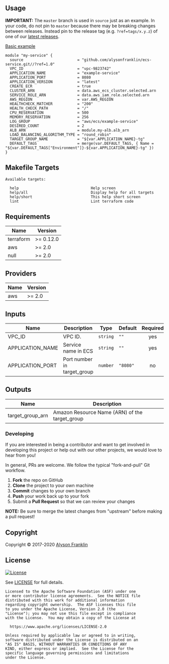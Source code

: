 ## Usage


**IMPORTANT:** The `master` branch is used in `source` just as an example. In your code, do not pin to `master` because there may be breaking changes between releases.
Instead pin to the release tag (e.g. `?ref=tags/x.y.z`) of one of our [latest releases](https://github.com/alysonfranklin/ecs-service/releases).



[Basic example](examples/basic)

```hcl
module "my-service" {
  source                        = "github.com/alysonfranklin/ecs-service.git//?ref=1.0"
  VPC_ID                        = "vpc-9823742"
  APPLICATION_NAME              = "example-service"
  APPLICATION_PORT              = 8080
  APPLICATION_VERSION           = "latest"
  CREATE_ECR                    = true
  CLUSTER_ARN                   = data.aws_ecs_cluster.selected.arn
  SERVICE_ROLE_ARN              = data.aws_iam_role.selected.arn
  AWS_REGION                    = var.AWS_REGION
  HEALTHCHECK_MATCHER           = "200"
  HEALTH_CHECK_PATH             = "/"
  CPU_RESERVATION               = 500
  MEMORY_RESERVATION            = 256
  LOG_GROUP                     = "aws/ecs/example-service"
  DESIRED_COUNT                 = 2
  ALB_ARN                       = module.my-alb.alb_arn
  LOAD_BALANCING_ALGORITHM_TYPE = "round_robin"
  TARGET_GROUP_NAME             = "${var.APPLICATION_NAME}-tg"
  DEFAULT_TAGS                  = merge(var.DEFAULT_TAGS, { Name = "${var.DEFAULT_TAGS["Environment"]}-${var.APPLICATION_NAME}-tg" })
}
```


<!-- markdownlint-disable -->
## Makefile Targets
```text
Available targets:

  help                                Help screen
  help/all                            Display help for all targets
  help/short                          This help short screen
  lint                                Lint terraform code

```
<!-- markdownlint-restore -->
<!-- markdownlint-disable -->
## Requirements

| Name | Version |
|------|---------|
| terraform | >= 0.12.0 |
| aws | >= 2.0 |
| null | >= 2.0 |

## Providers

| Name | Version |
|------|---------|
| aws | >= 2.0 |

## Inputs

| Name | Description | Type | Default | Required |
|------|-------------|------|---------|:--------:|
| VPC\_ID | VPC ID. | `string` | `""` | yes |
| APPLICATION\_NAME | Service name in ECS | `string` | `""` | yes |
| APPLICATION\_PORT | Port number in target_group | `number` | `"8080"` | no |

## Outputs

| Name | Description |
|------|-------------|
| target_group_arn | Amazon Resource Name (ARN) of the target_group |

<!-- markdownlint-restore -->

### Developing

If you are interested in being a contributor and want to get involved in developing this project or help out with our other projects, we would love to hear from you!

In general, PRs are welcome. We follow the typical "fork-and-pull" Git workflow.

 1. **Fork** the repo on GitHub
 2. **Clone** the project to your own machine
 3. **Commit** changes to your own branch
 4. **Push** your work back up to your fork
 5. Submit a **Pull Request** so that we can review your changes

**NOTE:** Be sure to merge the latest changes from "upstream" before making a pull request!


## Copyright

Copyright © 2017-2020 [Alyson Franklin](https://www.linkedin.com/in/alysonfranklin)



## License

[![License](https://img.shields.io/badge/License-Apache%202.0-blue.svg)](https://opensource.org/licenses/Apache-2.0)

See [LICENSE](LICENSE) for full details.

```text
Licensed to the Apache Software Foundation (ASF) under one
or more contributor license agreements.  See the NOTICE file
distributed with this work for additional information
regarding copyright ownership.  The ASF licenses this file
to you under the Apache License, Version 2.0 (the
"License"); you may not use this file except in compliance
with the License.  You may obtain a copy of the License at

  https://www.apache.org/licenses/LICENSE-2.0

Unless required by applicable law or agreed to in writing,
software distributed under the License is distributed on an
"AS IS" BASIS, WITHOUT WARRANTIES OR CONDITIONS OF ANY
KIND, either express or implied.  See the License for the
specific language governing permissions and limitations
under the License.
```
